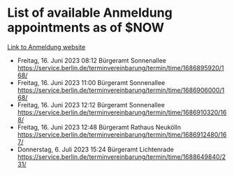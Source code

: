 # List of available Anmeldung appointments as of $NOW
[Link to Anmeldung website](https://service.berlin.de/terminvereinbarung/termin/tag.php?termin=1&anliegen[]=120686&dienstleisterlist=122210,122217,327316,122219,327312,122227,327314,122231,327346,122243,327348,122254,122252,329742,122260,329745,122262,329748,122271,327278,122273,327274,122277,327276,330436,122280,327294,122282,327290,122284,327292,122291,327270,122285,327266,122286,327264,122296,327268,150230,329760,122297,327286,122294,327284,122312,329763,122314,329775,122304,327330,122311,327334,122309,327332,317869,122281,327352,122279,329772,122283,122276,327324,122274,327326,122267,329766,122246,327318,122251,327320,122257,327322,122208,327298,122226,327300&herkunft=http%3A%2F%2Fservice.berlin.de%2Fdienstleistung%2F120686%2F)
- Freitag, 16. Juni 2023 08:12 Bürgeramt Sonnenallee https://service.berlin.de/terminvereinbarung/termin/time/1686895920/168/
- Freitag, 16. Juni 2023 11:00 Bürgeramt Sonnenallee https://service.berlin.de/terminvereinbarung/termin/time/1686906000/168/
- Freitag, 16. Juni 2023 12:12 Bürgeramt Sonnenallee https://service.berlin.de/terminvereinbarung/termin/time/1686910320/168/
- Freitag, 16. Juni 2023 12:48 Bürgeramt Rathaus Neukölln https://service.berlin.de/terminvereinbarung/termin/time/1686912480/167/
- Donnerstag, 6. Juli 2023 15:24 Bürgeramt Lichtenrade https://service.berlin.de/terminvereinbarung/termin/time/1688649840/231/
